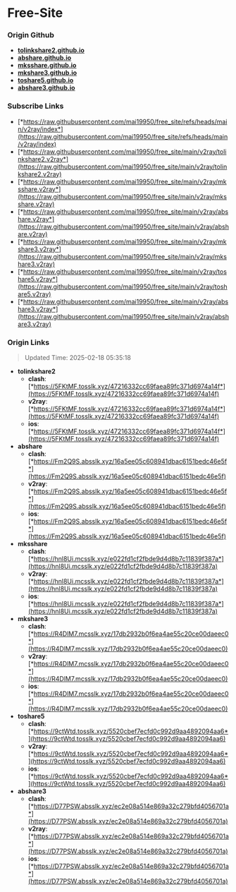 # Free-Site

### Origin Github

- [**tolinkshare2.github.io**](https://github.com/tolinkshare2/tolinkshare2.github.io)
- [**abshare.github.io**](https://github.com/abshare/abshare.github.io)
- [**mksshare.github.io**](https://github.com/mksshare/mksshare.github.io)
- [**mkshare3.github.io**](https://github.com/mkshare3/mkshare3.github.io)
- [**toshare5.github.io**](https://github.com/toshare5/toshare5.github.io)
- [**abshare3.github.io**](https://github.com/abshare3/abshare3.github.io)

### Subscribe Links

- [*https://raw.githubusercontent.com/mai19950/free_site/refs/heads/main/v2ray/index*](https://raw.githubusercontent.com/mai19950/free_site/refs/heads/main/v2ray/index)
- [*https://raw.githubusercontent.com/mai19950/free_site/main/v2ray/tolinkshare2.v2ray*](https://raw.githubusercontent.com/mai19950/free_site/main/v2ray/tolinkshare2.v2ray)
- [*https://raw.githubusercontent.com/mai19950/free_site/main/v2ray/mksshare.v2ray*](https://raw.githubusercontent.com/mai19950/free_site/main/v2ray/mksshare.v2ray)
- [*https://raw.githubusercontent.com/mai19950/free_site/main/v2ray/abshare.v2ray*](https://raw.githubusercontent.com/mai19950/free_site/main/v2ray/abshare.v2ray)
- [*https://raw.githubusercontent.com/mai19950/free_site/main/v2ray/mkshare3.v2ray*](https://raw.githubusercontent.com/mai19950/free_site/main/v2ray/mkshare3.v2ray)
- [*https://raw.githubusercontent.com/mai19950/free_site/main/v2ray/toshare5.v2ray*](https://raw.githubusercontent.com/mai19950/free_site/main/v2ray/toshare5.v2ray)
- [*https://raw.githubusercontent.com/mai19950/free_site/main/v2ray/abshare3.v2ray*](https://raw.githubusercontent.com/mai19950/free_site/main/v2ray/abshare3.v2ray)

### Origin Links

> Updated Time: 2025-02-18 05:35:18

- **tolinkshare2**
  - **clash**: [*https://5FKtMF.tosslk.xyz/47216332cc69faea89fc371d6974a14f*](https://5FKtMF.tosslk.xyz/47216332cc69faea89fc371d6974a14f)
  - **v2ray**: [*https://5FKtMF.tosslk.xyz/47216332cc69faea89fc371d6974a14f*](https://5FKtMF.tosslk.xyz/47216332cc69faea89fc371d6974a14f)
  - **ios**: [*https://5FKtMF.tosslk.xyz/47216332cc69faea89fc371d6974a14f*](https://5FKtMF.tosslk.xyz/47216332cc69faea89fc371d6974a14f)
- **abshare**
  - **clash**: [*https://Fm2Q9S.absslk.xyz/16a5ee05c608941dbac6151bedc46e5f*](https://Fm2Q9S.absslk.xyz/16a5ee05c608941dbac6151bedc46e5f)
  - **v2ray**: [*https://Fm2Q9S.absslk.xyz/16a5ee05c608941dbac6151bedc46e5f*](https://Fm2Q9S.absslk.xyz/16a5ee05c608941dbac6151bedc46e5f)
  - **ios**: [*https://Fm2Q9S.absslk.xyz/16a5ee05c608941dbac6151bedc46e5f*](https://Fm2Q9S.absslk.xyz/16a5ee05c608941dbac6151bedc46e5f)
- **mksshare**
  - **clash**: [*https://hnl8Ui.mcsslk.xyz/e022fd1cf2fbde9d4d8b7c11839f387a*](https://hnl8Ui.mcsslk.xyz/e022fd1cf2fbde9d4d8b7c11839f387a)
  - **v2ray**: [*https://hnl8Ui.mcsslk.xyz/e022fd1cf2fbde9d4d8b7c11839f387a*](https://hnl8Ui.mcsslk.xyz/e022fd1cf2fbde9d4d8b7c11839f387a)
  - **ios**: [*https://hnl8Ui.mcsslk.xyz/e022fd1cf2fbde9d4d8b7c11839f387a*](https://hnl8Ui.mcsslk.xyz/e022fd1cf2fbde9d4d8b7c11839f387a)
- **mkshare3**
  - **clash**: [*https://R4DlM7.mcsslk.xyz/17db2932b0f6ea4ae55c20ce00daeec0*](https://R4DlM7.mcsslk.xyz/17db2932b0f6ea4ae55c20ce00daeec0)
  - **v2ray**: [*https://R4DlM7.mcsslk.xyz/17db2932b0f6ea4ae55c20ce00daeec0*](https://R4DlM7.mcsslk.xyz/17db2932b0f6ea4ae55c20ce00daeec0)
  - **ios**: [*https://R4DlM7.mcsslk.xyz/17db2932b0f6ea4ae55c20ce00daeec0*](https://R4DlM7.mcsslk.xyz/17db2932b0f6ea4ae55c20ce00daeec0)
- **toshare5**
  - **clash**: [*https://9ctWtd.tosslk.xyz/5520cbef7ecfd0c992d9aa4892094aa6*](https://9ctWtd.tosslk.xyz/5520cbef7ecfd0c992d9aa4892094aa6)
  - **v2ray**: [*https://9ctWtd.tosslk.xyz/5520cbef7ecfd0c992d9aa4892094aa6*](https://9ctWtd.tosslk.xyz/5520cbef7ecfd0c992d9aa4892094aa6)
  - **ios**: [*https://9ctWtd.tosslk.xyz/5520cbef7ecfd0c992d9aa4892094aa6*](https://9ctWtd.tosslk.xyz/5520cbef7ecfd0c992d9aa4892094aa6)
- **abshare3**
  - **clash**: [*https://D77PSW.absslk.xyz/ec2e08a514e869a32c279bfd4056701a*](https://D77PSW.absslk.xyz/ec2e08a514e869a32c279bfd4056701a)
  - **v2ray**: [*https://D77PSW.absslk.xyz/ec2e08a514e869a32c279bfd4056701a*](https://D77PSW.absslk.xyz/ec2e08a514e869a32c279bfd4056701a)
  - **ios**: [*https://D77PSW.absslk.xyz/ec2e08a514e869a32c279bfd4056701a*](https://D77PSW.absslk.xyz/ec2e08a514e869a32c279bfd4056701a)
